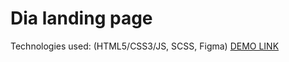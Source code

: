 # Dia landing page
Technologies used: (HTML5/CSS3/JS, SCSS, Figma)
[DEMO LINK](https://morfeii.github.io/layout_dia/)

